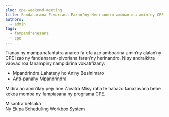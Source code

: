 ```yaml
---
slug: cpe-weekend-meeting
title: Fandaharana Fivoriana Faran’ny Herinandro amboarina amin’ny CPE
authors:
  - admin
tags:
  - fampandrenesana
  - cpe
---
```


Tianay ny mampahafantatra anareo fa efa azo amboarina amin’ny alalan’ny CPE izao ny fandaharam-pivoriana faran’ny herinandro. Nisy andraikitra vaovao roa fanampiny nampidirina vokatr’izany:

- Mpandrindra Lahateny ho An’ny Besinimaro
- Anti-panahy Mpandrindra

Midira ao amin’ilay pejy hoe Zavatra Misy raha te hahazo fanazavana bebe kokoa momba ny fampiasana ny programa CPE.

Misaotra betsaka\
Ny Ekipa Scheduling Workbox System
